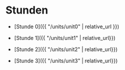 # Stunden

* [Stunde 0]({{ "/units/unit0" | relative_url }})

* [Stunde 1]({{ "/units/unit1" | relative_url}})

* [Stunde 2]({{ "/units/unit2" | relative_url}})

* [Stunde 3]({{ "/units/unit3" | relative_url}})